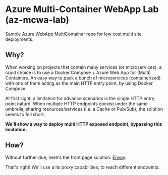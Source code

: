 # Azure Multi-Container WebApp Lab (az-mcwa-lab)
Sample Azure WebApp MultiContainer repo for low cost multi site deployments.

## Why?
When working on projects that contain many services (or microservices), a rapid choice is to use a Docker Compose + Azure Web App for (Multi) Containers. An easy way to pack a bunch of microservices (containerized) with one of them acting as the main HTTP entry point, by using Docker Compose.

At first sight, a limitation for advance scenarios is the single HTTP entry point naturd. When multiple HTTP endpoints coexist under the same umbrella, sharing resources/services (i.e. a Cache or Pub/Sub), the solution seems to fell short.

**We'll show a way to deploy multi HTTP exposed endpoint, bypassing this limitation.**

## How?
Without further due, here's the front page solution: [Envoy](https://www.envoyproxy.io/).

That's right! We'll use a its proxy capabilities, to reach different endpoints.

